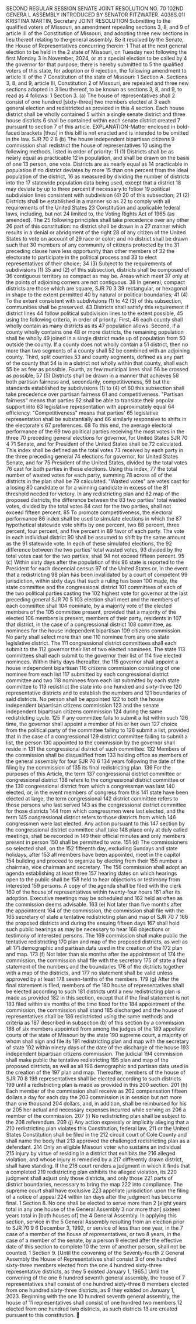SECOND REGULAR SESSION
SENATE JOINT RESOLUTION NO. 70
102ND GENERA L ASSEMBLY
INTRODUCED BY SENATOR FITZWATER.
4038S.01I KRISTINA MARTIN, Secretary
JOINT RESOLUTION
Submitting to the qualified voters of Missouri, an amendment repealing sections 3, 8, and 9 of
article III of the Constitution of Missouri, and adopting three new sections in lieu
thereof relating to the general assembly.
Be it resolved by the Senate, the House of Representatives concurring therein:
1 That at the next general election to be held in the
2 state of Missouri, on Tuesday next following the first Monday
3 in November, 2024, or at a special election to be called by
4 the governor for that purpose, there is hereby submitted to
5 the qualified voters of this state, for adoption or
6 rejection, the following amendment to article III of the
7 Constitution of the state of Missouri:
1 Section A. Sections 3, 8, and 9, article III, Constitution
2 of Missouri, are repealed and three new sections adopted in
3 lieu thereof, to be known as sections 3, 8, and 9, to read as
4 follows:
1 Section 3. (a) The house of representatives shall
2 consist of one hundred [sixty-three] two members elected at
3 each general election and redistricted as provided in this
4 section. Each house district shall be wholly contained
5 within a single senate district and three house districts
6 shall be contained within each senate district created
7 pursuant to section 7 of this article.
EXPLANATION-Matter enclosed in bold-faced brackets [thus] in this bill is not enacted
and is intended to be omitted in the law.
SJR 70 2
8 (b) The house independent bipartisan citizens
9 commission shall redistrict the house of representatives
10 using the following methods, listed in order of priority:
11 (1) Districts shall be as nearly equal as practicable
12 in population, and shall be drawn on the basis of one
13 person, one vote. Districts are as nearly equal as
14 practicable in population if no district deviates by more
15 than one percent from the ideal population of the district,
16 as measured by dividing the number of districts into the
17 statewide population data being used, except that a district
18 may deviate by up to three percent if necessary to follow
19 political subdivision lines consistent with subdivision (4)
20 of this subsection;
21 (2) Districts shall be established in a manner so as
22 to comply with all requirements of the United States
23 Constitution and applicable federal laws, including, but not
24 limited to, the Voting Rights Act of 1965 (as amended). The
25 following principles shall take precedence over any other
26 part of this constitution: no district shall be drawn in a
27 manner which results in a denial or abridgment of the right
28 of any citizen of the United States to vote on account of
29 race or color; and no district shall be drawn such that
30 members of any community of citizens protected by the
31 preceding clause have less opportunity than other members of
32 the electorate to participate in the political process and
33 to elect representatives of their choice;
34 (3) Subject to the requirements of subdivisions (1)
35 and (2) of this subsection, districts shall be composed of
36 contiguous territory as compact as may be. Areas which meet
37 only at the points of adjoining corners are not contiguous.
38 In general, compact districts are those which are square,
SJR 70 3
39 rectangular, or hexagonal in shape to the extent permitted
40 by natural or political boundaries;
41 (4) To the extent consistent with subdivisions (1) to
42 (3) of this subsection, communities shall be preserved.
43 Districts shall satisfy this requirement if district lines
44 follow political subdivision lines to the extent possible,
45 using the following criteria, in order of priority. First,
46 each county shall wholly contain as many districts as its
47 population allows. Second, if a county wholly contains one
48 or more districts, the remaining population shall be wholly
49 joined in a single district made up of population from
50 outside the county. If a county does not wholly contain a
51 district, then no more than two segments of a county shall
52 be combined with an adjoining county. Third, split counties
53 and county segments, defined as any part of the county that
54 is in a district not wholly within that county, shall each
55 be as few as possible. Fourth, as few municipal lines shall
56 be crossed as possible;
57 (5) Districts shall be drawn in a manner that achieves
58 both partisan fairness and, secondarily, competitiveness,
59 but the standards established by subdivisions (1) to (4) of
60 this subsection shall take precedence over partisan fairness
61 and competitiveness. "Partisan fairness" means that parties
62 shall be able to translate their popular support into
63 legislative representation with approximately equal
64 efficiency. "Competitiveness" means that parties'
65 legislative representation shall be substantially and
66 similarly responsive to shifts in the electorate's
67 preferences.
68 To this end, the average electoral performance of the
69 two political parties receiving the most votes in the three
70 preceding general elections for governor, for United States
SJR 70 4
71 Senate, and for President of the United States shall be
72 calculated. This index shall be defined as the total votes
73 received by each party in the three preceding general
74 elections for governor, for United States Senate, and for
75 President of the United States, divided by the total votes
76 cast for both parties in these elections. Using this index,
77 the total number of wasted votes for each party, summing
78 across all of the districts in the plan shall be
79 calculated. "Wasted votes" are votes cast for a losing
80 candidate or for a winning candidate in excess of the
81 threshold needed for victory. In any redistricting plan and
82 map of the proposed districts, the difference between the
83 two parties' total wasted votes, divided by the total votes
84 cast for the two parties, shall not exceed fifteen percent.
85 To promote competitiveness, the electoral performance
86 index shall be used to simulate elections in which the
87 hypothetical statewide vote shifts by one percent, two
88 percent, three percent, four percent, and five percent in
89 favor of each party. The vote in each individual district
90 shall be assumed to shift by the same amount as the
91 statewide vote. In each of these simulated elections, the
92 difference between the two parties' total wasted votes,
93 divided by the total votes cast for the two parties, shall
94 not exceed fifteen percent.
95 (c) Within sixty days after the population of this
96 state is reported to the President for each decennial census
97 of the United States or, in the event that a redistricting
98 plan has been invalidated by a court of competent
99 jurisdiction, within sixty days that such a ruling has been
100 made, the state committee and the congressional district
101 committees of each of the two political parties casting the
102 highest vote for governor at the last preceding general
SJR 70 5
103 election shall meet and the members of each committee shall
104 nominate, by a majority vote of the elected members of the
105 committee present, provided that a majority of the elected
106 members is present, members of their party, residents in
107 that district, in the case of a congressional district
108 committee, as nominees for the house independent bipartisan
109 citizens commission. No party shall select more than one
110 nominee from any one state legislative district. The
111 congressional district committees shall each submit to the
112 governor their list of two elected nominees. The state
113 committees shall each submit to the governor their list of
114 five elected nominees. Within thirty days thereafter, the
115 governor shall appoint a house independent bipartisan
116 citizens commission consisting of one nominee from each list
117 submitted by each congressional district committee and two
118 nominees from each list submitted by each state committee to
119 redistrict the state into one hundred and sixty-three
120 representative districts and to establish the numbers and
121 boundaries of said districts. No person shall be appointed
122 to both the house independent bipartisan citizens commission
123 and the senate independent bipartisan citizens commission
124 during the same redistricting cycle.
125 If any committee fails to submit a list within such
126 time, the governor shall appoint a member of his or her own
127 choice from the political party of the committee failing to
128 submit a list, provided that in the case of a congressional
129 district committee failing to submit a list, the person
130 appointed to the commission by the governor shall reside in
131 the congressional district of such committee.
132 Members of the commission shall be disqualified from
133 holding office as members of the general assembly for four
SJR 70 6
134 years following the date of the filing by the commission of
135 its final redistricting plan.
136 For the purposes of this Article, the term
137 congressional district committee or congressional district
138 refers to the congressional district committee or the
139 congressional district from which a congressman was last
140 elected, or, in the event members of congress from this
141 state have been elected at large, the term congressional
142 district committee refers to those persons who last served
143 as the congressional district committee for those districts
144 from which congressmen were last elected, and the term
145 congressional district refers to those districts from which
146 congressmen were last elected. Any action pursuant to this
147 section by the congressional district committee shall take
148 place only at duly called meetings, shall be recorded in
149 their official minutes and only members present in person
150 shall be permitted to vote.
151 (d) The commissioners so selected shall, on the
152 fifteenth day, excluding Sundays and state holidays, after
153 all members have been appointed, meet in the capitol
154 building and proceed to organize by electing from their
155 number a chairman, vice chairman and secretary. The
156 commission shall adopt an agenda establishing at least three
157 hearing dates on which hearings open to the public shall be
158 held to hear objections or testimony from interested
159 persons. A copy of the agenda shall be filed with the clerk
160 of the house of representatives within twenty-four hours
161 after its adoption. Executive meetings may be scheduled and
162 held as often as the commission deems advisable.
163 (e) Not later than five months after the appointment
164 of the commission, the commission shall file with the
165 secretary of state a tentative redistricting plan and map of
SJR 70 7
166 the proposed districts and during the ensuing fifteen days
167 shall hold such public hearings as may be necessary to hear
168 objections or testimony of interested persons. The
169 commission shall make public the tentative redistricting
170 plan and map of the proposed districts, as well as all
171 demographic and partisan data used in the creation of the
172 plan and map.
173 (f) Not later than six months after the appointment of
174 the commission, the commission shall file with the secretary
175 of state a final statement of the numbers and the boundaries
176 of the districts together with a map of the districts, and
177 no statement shall be valid unless approved by at least
178 seven-tenths of the members.
179 (g) After the final statement is filed, members of the
180 house of representatives shall be elected according to such
181 districts until a new redistricting plan is made as provided
182 in this section, except that if the final statement is not
183 filed within six months of the time fixed for the
184 appointment of the commission, the commission shall stand
185 discharged and the house of representatives shall be
186 redistricted using the same methods and criteria as
187 described in subsection (b) of this section by a commission
188 of six members appointed from among the judges of the
189 appellate courts of the state of Missouri by the state
190 supreme court, a majority of whom shall sign and file its
191 redistricting plan and map with the secretary of state
192 within ninety days of the date of the discharge of the house
193 independent bipartisan citizens commission. The judicial
194 commission shall make public the tentative redistricting
195 plan and map of the proposed districts, as well as all
196 demographic and partisan data used in the creation of the
197 plan and map. Thereafter, members of the house of
SJR 70 8
198 representatives shall be elected according to such districts
199 until a redistricting plan is made as provided in this
200 section.
201 (h) Each member of the commission shall receive as
202 compensation fifteen dollars a day for each day the
203 commission is in session but not more than one thousand
204 dollars, and, in addition, shall be reimbursed for his or
205 her actual and necessary expenses incurred while serving as
206 a member of the commission.
207 (i) No redistricting plan shall be subject to the
208 referendum.
209 (j) Any action expressly or implicitly alleging that a
210 redistricting plan violates this Constitution, federal law,
211 or the United States Constitution shall be filed in the
212 circuit court of Cole County and shall name the body that
213 approved the challenged redistricting plan as a defendant.
214 Only an eligible Missouri voter who sustains an individual
215 injury by virtue of residing in a district that exhibits the
216 alleged violation, and whose injury is remedied by a
217 differently drawn district, shall have standing. If the
218 court renders a judgment in which it finds that a completed
219 redistricting plan exhibits the alleged violation, its
220 judgment shall adjust only those districts, and only those
221 parts of district boundaries, necessary to bring the map
222 into compliance. The supreme court shall have exclusive
223 appellate jurisdiction upon the filing of a notice of appeal
224 within ten days after the judgment has become final.
1 Section 8. No one shall be elected to serve more than
2 [eight years total in any one house of the General Assembly
3 nor more than] sixteen years total in [both houses of] the
4 General Assembly. In applying this section, service in the
5 General Assembly resulting from an election prior to
SJR 70 9
6 December 3, 1992, or service of less than one year, in the
7 case of a member of the house of representatives, or two
8 years, in the case of a member of the senate, by a person
9 elected after the effective date of this section to complete
10 the term of another person, shall not be counted.
1 Section 9. [Until the convening of the Seventy-fourth
2 General Assembly the House of Representatives shall consist
3 of one hundred sixty-three members elected from the one
4 hundred sixty-three representative districts, as they
5 existed January 1, 1965.] Until the convening of the one
6 hundred seventh general assembly, the house of
7 representatives shall consist of one hundred sixty-three
8 members elected from one hundred sixty-three districts, as
9 they existed on January 1, 2023. Beginning with the one
10 hundred seventh general assembly, the house of
11 representatives shall consist of one hundred two members
12 elected from one hundred two districts, as such districts
13 are created pursuant to this constitution.
